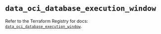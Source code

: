 # `data_oci_database_execution_window`

Refer to the Terraform Registry for docs: [`data_oci_database_execution_window`](https://registry.terraform.io/providers/oracle/oci/7.19.0/docs/data-sources/database_execution_window).
